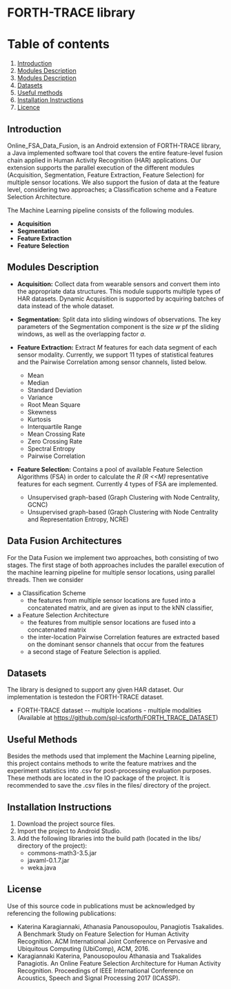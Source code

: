 # FORTH-TRACE library

# Table of contents
1. [Introduction](#introduction)
2. [Modules Description](#modules)
3. [Modules Description](#fusion)
4. [Datasets](#datasets)
5. [Useful methods](#useful)
6. [Installation Instructions](#execution)
7. [Licence](#licence)

## Introduction <a name="introduction"></a>
Online_FSA_Data_Fusion, is an Android extension of FORTH-TRACE library, a Java implemented software tool that covers the entire feature-level fusion chain applied in Human Activity Recognition (HAR) applications.
Our extension supports the parallel execution of the different modules (Acquisition, Segmentation, Feature Extraction, Feature Selection) for multiple sensor locations.
We also support the fusion of data at the feature level, considering two approaches; a Classification scheme and a Feature Selection Architecture.


The Machine Learning pipeline consists of the following modules.

*  **Acquisition**
*  **Segmentation**
*  **Feature Extraction**
*  **Feature Selection**

## Modules Description <a name="modules"></a>
* **Acquisition:** Collect data from wearable sensors and convert them into the appropriate data structures. This module supports multiple types of HAR datasets. Dynamic Acquisition is supported by acquiring batches of data instead of the whole dataset.
* **Segmentation:** Split data into sliding windows of observations. The key parameters of the Segmentation component is the size _w_ pf the sliding windows, as well as the overlapping factor _a_.
* **Feature Extraction:** Extract _M_ features for each data segment of each sensor modality. Currently, we support 11 types of statistical features and the Pairwise Correlation among sensor channels, listed below. 
    *  Mean
    *  Median
    *  Standard Deviation
    *  Variance
    *  Root Mean Square
    *  Skewness
    *  Kurtosis
    *  Interquartile Range
    *  Mean Crossing Rate
    *  Zero Crossing Rate
    *  Spectral Entropy
    *  Pairwise Correlation
    
* **Feature Selection:** Contains a pool of available Feature Selection Algorithms (FSA) in order to calculate the 
_R (R <<M)_ representative features for each segment. Currently 4 types of FSA are implemented. 
    * Unsupervised graph-based (Graph Clustering with Node Centrality, GCNC)
    * Unsupervised graph-based (Graph Clustering with Node Centrality and Representation Entropy, NCRE)


## Data Fusion Architectures <a name="fusion"></a>
For the Data Fusion we implement two approaches, both consisting of two stages.
The first stage of both approaches includes the parallel execution of the machine learning pipeline for multiple sensor locations, using parallel threads.
Then we consider
* a Classification Scheme
    * the features from multiple sensor locations are fused into a concatenated matrix, and are given as input to the kNN classifier,
* a Feature Selection Architecture
    * the features from multiple sensor locations are fused into a concatenated matrix
    * the inter-location Pairwise Correlation features are extracted based on the dominant sensor channels that occur from the features
    * a second stage of Feature Selection is applied.

## Datasets <a name="datasets"></a>
The library is designed to support any given HAR dataset.
Our implementation is testedon the FORTH-TRACE dataset.
* FORTH-TRACE dataset -- multiple locations - multiple modalities (Available at https://github.com/spl-icsforth/FORTH_TRACE_DATASET)

## Useful Methods <a name="useful"></a>
Besides the methods used that implement the Machine Learning pipeline, this project contains methods to write the feature matrixes and the experiment statistics into .csv for post-processing evaluation purposes.
These methods are located in the IO package of the project. It is recommended to save the .csv files in the files/ directory of the project.


## Installation Instructions <a name="execution"></a>
1. Download the project source files.
2. Import the project to Android Studio.
3. Add the following libraries into the build path (located in the libs/ directory of the project):
    * commons-math3-3.5.jar
    * javaml-0.1.7.jar
    * weka.java

## License <a name="licence"></a>
Use of this source code in publications must be acknowledged by referencing the following publications:

* Katerina Karagiannaki, Athanasia Panousopoulou, Panagiotis Tsakalides. A Benchmark Study on Feature Selection for Human Activity Recognition. ACM International Joint Conference on Pervasive and Ubiquitous Computing (UbiComp), ACM, 2016.
* Karagiannaki Katerina, Panousopoulou Athanasia and Tsakalides Panagiotis. An Online Feature Selection Architecture for Human Activity Recognition. Proceedings of IEEE International Conference on Acoustics, Speech and Signal Processing 2017 (ICASSP).